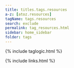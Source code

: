 ```yaml
---
title: titles.tags.resources
a-z: [atoz.resources]
tagName: tags.resources
search: exclude
permalink: tag_resources.html
sidebar: home_sidebar
folder: tags
---
```

{% include taglogic.html %}

{% include links.html %}
